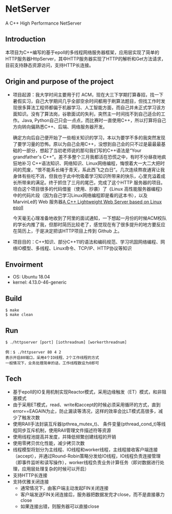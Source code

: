 # NetServer

A C++ High Performance NetServer 

## Introduction  

本项目为C++编写的基于epoll的多线程网络服务器框架，应用层实现了简单的HTTP服务器HttpServer，其中HTTP服务器实现了HTTP的解析和Get方法请求，目前支持静态资源访问，支持HTTP长连接。

## Origin and purpose of the project
* 项目起源：我大学时间主要用于打 ACM，现在大三下学期打算春招，找一下暑假实习，自己大学期间几乎全部空余时间都用于刷算法题目，但找工作时发现很多算法工程师都偏于机器学习、人工智能方面，而自己并未正式学习该方面知识。没有了算法岗，谷歌面试的失利，突然主一时间找不到自己适合的工作。Java, Python自己只会一点点，而比赛时一直使用C++，所以打算将自己方向转向偏熟悉C++、后端、网络服务器开发。

  确定方向后自己便开始了一些相关知识的学习，本以为要学不多的我突然发现了要学习量的恐怖。原以为自己会用C++，没想到自己会的只不过是最最最基础的一部分，想起了当初老师说的那句我们写的C++语法是“Your grandfather's C++”。差不多整个三月我都活在恐慌之中，有时不分昼夜地疯狂地补习 C++语法知识、网络知识、Linux网络编程，悔恨着大一大二大把时间的荒废，“恨不能系长绳于青天，系此西飞之白日”。几次连续熬夜通宵让我身体有些吃不消，但我也于此中吮吸着学习知识所带来的快乐，心里充溢着成长所带来的满足。终于抓住了三月的尾巴，完成了这个HTTP 服务器的项目。坦白这个项目很多的代码借鉴（使用、抄袭）了《Linux 高性能服务器编程》中的代码片段（因为自己学习Linux网络编程即是看的这本书），以及MarvinLe的 Web 服务器[A C++ Lightweight Web Server based on Linux epoll](https://github.com/MarvinLe/WebServer)

  今天毫无心理准备地收到了阿里的面试通知，一下想起一月份的时候ACM校队的学长内推了我，但那时简历比较老了，感觉现在有了很多提升的地方要反应在简历上，于是决定把该HTTP项目上传到 Github 上。

* 项目目的：C++知识、部分C++11的语法和编码规范、学习巩固网络编程、网络IO模型、多线程、Linux命令、TCP/IP、HTTP协议等知识

## Envoirment  
* OS: Ubuntu 18.04
* kernel: 4.13.0-46-generic

## Build

	$ make
	$ make clean

## Run
	$ ./httpserver [port] [iothreadnum] [workerthreadnum]
	
	例：$ ./httpserver 80 4 2
	表示开启80端口，采用4个IO线程、2个工作线程的方式 
	一般情况下，业务处理简单的话，工作线程数设为0即可

## Tech
 * 基于epoll的IO复用机制实现Reactor模式，采用边缘触发（ET）模式，和非阻塞模式
 * 由于采用ET模式，read、write和accept的时候必须采用循环的方式，直到error==EAGAIN为止，防止漏读等清况，这样的效率会比LT模式高很多，减少了触发次数
 * 使用RAII手法封装互斥器(pthrea_mutex_t)、 条件变量(pthread_cond_t)等线程同步互斥机制，使用RAII管理文件描述符等资源
 * 使用线程池提高并发度，并降低频繁创建线程的开销
 * 使用零拷贝优化性能，减少拷贝次数
 * 线程模型将划分为主线程、IO线程和worker线程，主线程接收客户端连接（accept），并通过Round-Robin策略分发给IO线程，IO线程负责连接管理（即事件监听和读写操作），worker线程负责业务计算任务（即对数据进行处理，应用层处理复杂的时候可以开启）
 * 支持HTTP长连接
 * 支持优雅关闭连接
   * 通常情况下，由客户端主动发起FIN关闭连接
   * 客户端发送FIN关闭连接后，服务器把数据发完才close，而不是直接暴力close
   * 如果连接出错，则服务器可以直接close
